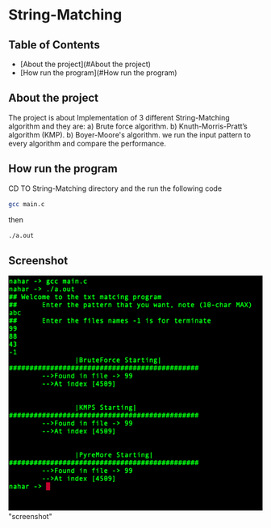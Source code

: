 # String-Matching

## Table of Contents

* [About the project](#About the project)
* [How run the program](#How run the program)

## About the project

The project is about Implementation of 3 different String-Matching algorithm and they are:
a) Brute force algorithm.
b) Knuth-Morris-Pratt’s algorithm (KMP).
b) Boyer-Moore's algorithm.
we run the input pattern to every algorithm and compare the performance.

## How run the program
CD TO String-Matching directory and the run the following code
```bash
gcc main.c
```
then
```bash
./a.out
```
## Screenshot
![alt text](./Screen1.png) "screenshot"

